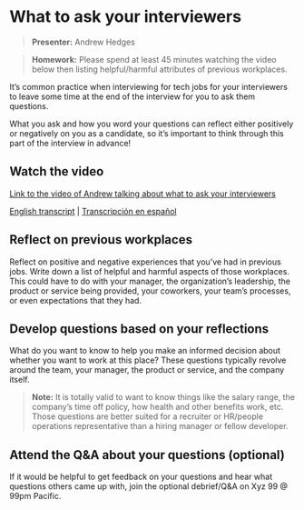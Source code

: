 # What to ask your interviewers

> **Presenter:** Andrew Hedges

> **Homework:** Please spend at least 45 minutes watching the video below then listing helpful/harmful attributes of previous workplaces.

It’s common practice when interviewing for tech jobs for your interviewers to leave some time at the end of the interview for you to ask them questions.

What you ask and how you word your questions can reflect either positively or negatively on you as a candidate, so it’s important to think through this part of the interview in advance!

## Watch the video

[Link to the video of Andrew talking about what to ask your interviewers](https://youtu.be/baAHNxdiebk)

[English transcript](transcripts/what-to-ask-your-interviewers-english.txt) | [Transcripción en español](transcripts/what-to-ask-your-interviewers-spanish.txt)

## Reflect on previous workplaces

Reflect on positive and negative experiences that you’ve had in previous jobs. Write down a list of helpful and harmful aspects of those workplaces. This could have to do with your manager, the organization’s leadership, the product or service being provided, your coworkers, your team’s processes, or even expectations that they had.

## Develop questions based on your reflections

What do you want to know to help you make an informed decision about whether you want to work at this place? These questions typically revolve around the team, your manager, the product or service, and the company itself.

> **Note:** It is totally valid to want to know things like the salary range, the company’s time off policy, how health and other benefits work, etc. Those questions are better suited for a recruiter or HR/people operations representative than a hiring manager or fellow developer.

## Attend the Q&A about your questions (optional)

If it would be helpful to get feedback on your questions and hear what questions others came up with, join the optional debrief/Q&A on Xyz 99 @ 99pm Pacific.
